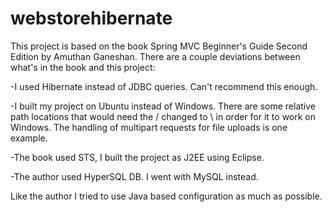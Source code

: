 # webstorehibernate

This project is based on the book Spring MVC Beginner's Guide Second Edition by Amuthan Ganeshan. There are a couple deviations between what's in the book and this project:

-I used Hibernate instead of JDBC queries. Can't recommend this enough.

-I built my project on Ubuntu instead of Windows. There are some relative path locations that would need the / changed to \ in order for it to work on Windows. 
The handling of multipart requests for file uploads is one example.

-The book used STS, I built the project as J2EE using Eclipse.

-The author used HyperSQL DB. I went with MySQL instead.

Like the author I tried to use Java based configuration as much as possible.
